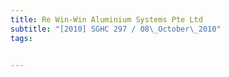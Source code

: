 ```yaml
---
title: Re Win-Win Aluminium Systems Pte Ltd 
subtitle: "[2010] SGHC 297 / 08\_October\_2010"
tags:


---
```


